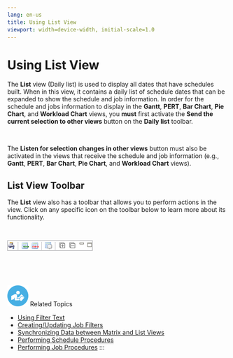 ```yaml
---
lang: en-us
title: Using List View
viewport: width=device-width, initial-scale=1.0
---
```


#  Using List View

The **List** view (Daily list) is used to display all dates that have
schedules built. When in this view, it contains a daily list of schedule
dates that can be expanded to show the schedule and job information. In
order for the schedule and jobs information to display in the **Gantt**,
**PERT**, **Bar Chart**, **Pie Chart**, and **Workload Chart** views,
you **must** first activate the **Send the current selection to other
views** button on the **Daily list** toolbar.

 

The **Listen for selection changes in other views** button must also be
activated in the views that receive the schedule and job information
(e.g., **Gantt**, **PERT**, **Bar Chart**, **Pie Chart**, and **Workload
Chart** views).

## List View Toolbar

The **List** view also has a toolbar that allows you to perform actions
in the view. Click on any specific icon on the toolbar below to learn
more about its functionality.

 

![List View toolbar](../../../Resources/Images/EM/EMlisttoolbar.png "List View toolbar")

 

 

![White \"person reading\" icon on blue circular background](../../../Resources/Images/moreinfo-icon(48x48).png "More Info icon")
Related Topics

-   [Using Filter Text](Using-Filter-Text.md)
-   [Creating/Updating Job     Filters](Creating_Updating-Job-Filters.md)
-   [Synchronizing Data between Matrix and List     Views](Synchronizing-Data-between-Matrix-and-List-Views.md)
-   [Performing Schedule     Procedures](Performing-Schedule-Procedures(List).md)
-   [Performing Job Procedures](Performing-Job-Procedures(List).md)
:::

 

